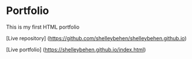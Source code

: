 # Portfolio

This is my first HTML portfolio

[Live repository] (https://github.com/shelleybehen/shelleybehen.github.io)

[Live portfolio] (https://shelleybehen.github.io/index.html)
